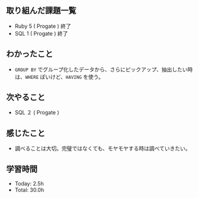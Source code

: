 ## 取り組んだ課題一覧
- Ruby 5 ( Progate ) 終了
- SQL 1 ( Progate ) 終了
## わかったこと
- ```GROUP BY``` でグループ化したデータから、さらにピックアップ、抽出したい時は、```WHERE``` ぽいけど、```HAVING``` を使う。
## 次やること
- SQL ２ ( Progate ) 
## 感じたこと
- 調べることは大切。完璧ではなくても、モヤモヤする時は調べていきたい。
## 学習時間
- Today: 2.5h
- Total: 30.0h
